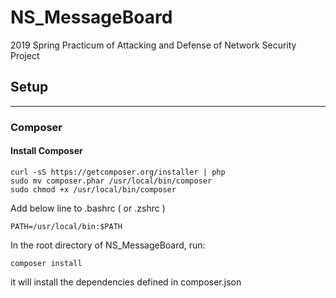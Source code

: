 # NS_MessageBoard
2019 Spring Practicum of Attacking and Defense of Network Security Project


## Setup
---

### Composer

#### Install Composer
```
curl -sS https://getcomposer.org/installer | php
sudo mv composer.phar /usr/local/bin/composer
sudo chmod +x /usr/local/bin/composer
```

Add below line to .bashrc ( or .zshrc )
```
PATH=/usr/local/bin:$PATH
```

In the root directory of NS_MessageBoard, run:
```
composer install
```
it will install the dependencies defined in composer.json
